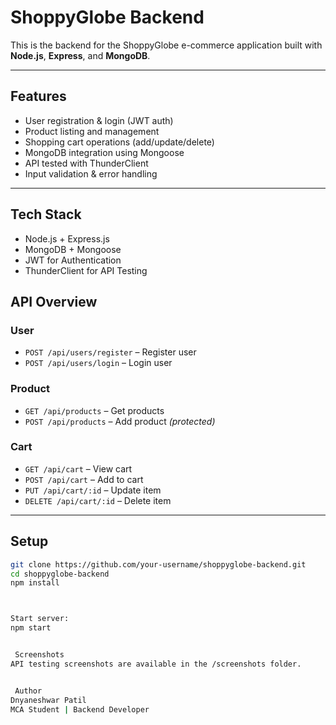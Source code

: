 # ShoppyGlobe Backend

This is the backend for the ShoppyGlobe e-commerce application built with **Node.js**, **Express**, and **MongoDB**.

---

## Features

- User registration & login (JWT auth)
- Product listing and management
- Shopping cart operations (add/update/delete)
- MongoDB integration using Mongoose
- API tested with ThunderClient
- Input validation & error handling

---

## Tech Stack

- Node.js + Express.js
- MongoDB + Mongoose
- JWT for Authentication
- ThunderClient for API Testing


##  API Overview

###  User
- `POST /api/users/register` – Register user  
- `POST /api/users/login` – Login user

###  Product
- `GET /api/products` – Get products  
- `POST /api/products` – Add product *(protected)*

###  Cart
- `GET /api/cart` – View cart  
- `POST /api/cart` – Add to cart  
- `PUT /api/cart/:id` – Update item  
- `DELETE /api/cart/:id` – Delete item

---

##  Setup

```bash
git clone https://github.com/your-username/shoppyglobe-backend.git
cd shoppyglobe-backend
npm install



Start server:
npm start


 Screenshots
API testing screenshots are available in the /screenshots folder.


 Author
Dnyaneshwar Patil
MCA Student | Backend Developer